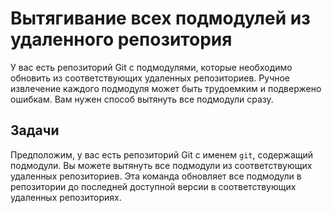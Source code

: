 # Вытягивание всех подмодулей из удаленного репозитория

У вас есть репозиторий Git с подмодулями, которые необходимо обновить из соответствующих удаленных репозиториев. Ручное извлечение каждого подмодуля может быть трудоемким и подвержено ошибкам. Вам нужен способ вытянуть все подмодули сразу.

## Задачи

Предположим, у вас есть репозиторий Git с именем `git`, содержащий подмодули. Вы можете вытянуть все подмодули из соответствующих удаленных репозиториев. Эта команда обновляет все подмодули в репозитории до последней доступной версии в соответствующих удаленных репозиториях.
